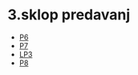 # 3.sklop predavanj
- <a href="https://github.com/mindOfCaspian/zapiski/tree/main/tpo/III_sklop/P6">P6</a>
- <a href="https://github.com/mindOfCaspian/zapiski/tree/main/tpo/III_sklop/P7">P7</a>
- <a href="https://github.com/mindOfCaspian/zapiski/tree/main/tpo/III_sklop/LP3">LP3</a>
- <a href="https://github.com/mindOfCaspian/zapiski/tree/main/tpo/III_sklop/P8">P8</a>
